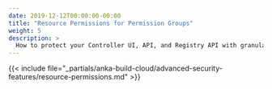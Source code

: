 ```yaml
---
date: 2019-12-12T00:00:00-00:00
title: "Resource Permissions for Permission Groups"
weight: 5
description: >
  How to protect your Controller UI, API, and Registry API with granular permissions for Resources like Nodes and Templates.
---
```


{{< include file="_partials/anka-build-cloud/advanced-security-features/resource-permissions.md" >}}
